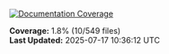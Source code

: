 <!-- Documentation Coverage Badge - Auto-generated by pre-commit hook -->
[![Documentation Coverage](https://img.shields.io/badge/Documentation%20Coverage-1.8%25-red?style=flat&logo=gitbook&logoColor=white)](./documentation-coverage-report.html)

**Coverage:** 1.8% (10/549 files)  
**Last Updated:** 2025-07-17 10:36:12 UTC
